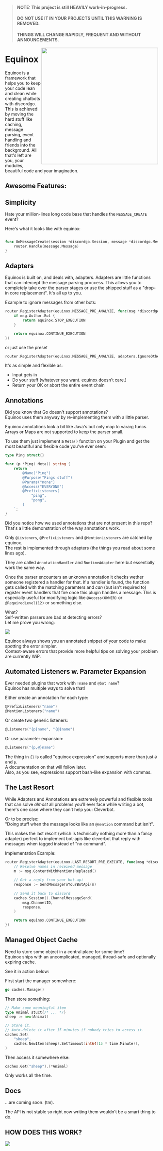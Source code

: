 > #### NOTE: This project is still HEAVILY work-in-progress.
> #### DO NOT USE IT IN YOUR PROJECTS UNTIL THIS WARNING IS REMOVED.
> #### THINGS **WILL** CHANGE RAPIDLY, FREQUENT AND WITHOUT ANNOUNCEMENTS.

<img align="right" width="384" src="https://golang.org/doc/gopher/pencil/gopherswrench.jpg">

# Equinox

Equinox is a framework that helps you to keep your code lean and clean while creating chatbots with discordgo.
This is achieved by moving the hard stuff like caching, message parsing, event handling and friends into the background.
All that's left are you, your modules, beautiful code and your imagination.

## Awesome Features:

## Simplicity

Hate your million-lines long code base that handles the `MESSAGE_CREATE` event?

Here's what it looks like with equinox:

```go

func OnMessageCreate(session *discordgo.Session, message *discordgo.MessageCreate) {
    router.Handle(message.Message)
}
```

## Adapters

Equinox is built on, and deals with, adapters.
Adapters are little functions that can intercept the message parsing proccess.
This allows you to completely take over the parser stages or use the shipped stuff as a "drop-in core replacement".
It's all up to you.

Example to ignore messages from other bots:
```go
router.RegisterAdapter(equinox.MESSAGE_PRE_ANALYZE, func(msg *discordgo.Message) equinox.AdapterEvent {
    if msg.Author.Bot {
        return equinox.STOP_EXECUTION
    }

    return equinox.CONTINUE_EXECUTION
})
```

or just use the preset

```go
router.RegisterAdapter(equinox.MESSAGE_PRE_ANALYZE, adapters.IgnoreOtherBots)
```

It's as simple and flexible as:
- Input gets in
- Do your stuff (whatever you want. equinox doesn't care.)
- Return your OK or abort the entire event chain

## Annotations

Did you know that Go doesn't support annotations?<br>
Equinox uses them anyway by re-implementing them with a little parser.<br>

Equinox annotations look a bit like Java's but only map to vararg funcs.<br>
Arrays or Maps are not supported to keep the parser small.

To use them just implement a `Meta()` function on your Plugin and get the most beautiful and flexible code you've ever seen:

```go
type Ping struct{}

func (p *Ping) Meta() string {
    return `
        @Name("Ping")
        @Purpose("Pings stuff")
        @Params("none")
        @Access("EVERYONE")
        @PrefixListeners(
            "ping",
            "pong",
        )
    `;
}
```

Did you notice how we used annotations that are not present in this repo?<br>
That's a little demonstration of the way annotations work.

Only `@Listeners`, `@PrefixListeners` and `@MentionListeners` are catched by equinox.<br>
The rest is implemented through adapters (the things you read about some lines ago).

They are called `AnnotationHandler` and `RuntimeAdapter` here but essentially work the same way.

Once the parser encounters an unknown annotation it checks wether someone registered a handler for that.
If a handler is found, the function gets called with the matching paramters and *can* (but isn't required to) register event handlers that fire once this plugin handles a message. This is especially useful for modifying logic like `@Access(OWNER)` or `@RequiredLevel(12)` or something else.

What?<br>
Self-written parsers are bad at detecting errors?<br>
Let me prove you wrong:

![](https://cdn.lks.li/43GvaZwXn3.png)

Equinox always shows you an annotated snippet of your code to make spotting the error simpler.<br>
Context-aware errors that provide more helpful tips on solving your problem are currently WiP.

## Automated Listeners w. Parameter Expansion

Ever needed plugins that work with `!name` and `@bot name`?<br>
Equinox has multiple ways to solve that!

Either create an annotation for each type:
```go
@PrefixListeners("name")
@MentionListeners("name")
```

Or create two generic listeners:
```go
@Listeners("{p}name", "{@}name")
```

Or use parameter expansion:
```go
@Listeners("{p,@}name")
```

The thing in `{}` is called "equinox expression" and supports more than just `@` and `p`.<br>
A documentation on that will follow later.<br>
Also, as you see, expressions support bash-like expansion with commas.

## The Last Resort

While Adapters and Annotations are extremely powerful and flexible tools that can solve *almost* all problems you'll ever face while writing a bot, there's one case where they can't help you: Cleverbot.

Or to be precise:<br>
"Doing stuff when the message looks like an `@mention` command but isn't".

This makes the last resort (which is technically nothing more than a fancy adapter) perfect to implement bot-apis like cleverbot that reply with messages when tagged instead of "no command".

Implementation Example:
```go
router.RegisterAdapter(equinox.LAST_RESORT_PRE_EXECUTE, func(msg *discordgo.Message) equinox.AdapterEvent {
    // Resolve names in received message
    m := msg.ContentWithMentionsReplaced()
    
    // Get a reply from your bot-api
    response := SendMessageToYourBotApi(m)
    
    // Send it back to discord
    caches.Session().ChannelMessageSend(
        msg.ChannelID,
        response,
    )

    return equinox.CONTINUE_EXECUTION
})
```

## Managed Object Cache

Need to store some object in a central place for some time?<br>
Equinox ships with an uncomplicated, managed, thread-safe and optionally expiring cache.

See it in action below:

First start the manager somewhere:
```go
go caches.Manage()
```

Then store something:
```go
// Make some meaningful item
type Animal stuct{/* ... */}
sheep := new(Animal)

// Store it.
// Auto-delete it after 15 minutes if nobody tries to access it.
caches.Set(
    "sheep",
    caches.NewItem(sheep).SetTimeout(int64(15 * time.Minute)),
)
```

Then access it somewhere else:
```go
caches.Get("sheep").(*Animal)
```

Only works all the time.

## Docs

...are coming soon. (tm).

The API is not stable so right now writing them wouldn't be a smart thing to do.

## HOW DOES THIS WORK?

![](https://media.giphy.com/media/12NUbkX6p4xOO4/giphy.gif)
